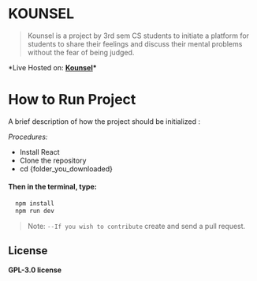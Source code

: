 # **KOUNSEL**

> Kounsel is a project by 3rd sem CS students to initiate a platform for students to share their feelings and discuss their mental problems without the fear of being judged.

\*Live Hosted on: **[Kounsel](https://kounsel.pages.dev/ "Kounsel")\***

# **How to Run Project**

A brief description of how the project should be initialized :

_Procedures:_

- Install React
- Clone the repository
- cd {folder_you_downloaded}

#### Then in the terminal, type:

```bash
  npm install
  npm run dev
```

> Note: `--If you wish to contribute` create and send a pull request.

## License

**GPL-3.0 license**

